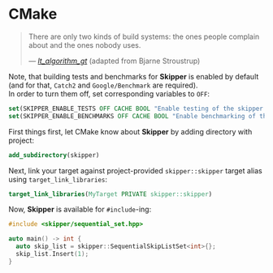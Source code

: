 # CMake

> There are only two kinds of build systems: the ones people complain about and the ones nobody uses.  
> 
> &mdash; <cite>[lt_algorithm_gt](https://www.reddit.com/r/cpp/comments/ihi37f/what_is_the_point_of_this_talk_just_making_fun_of/g34ex3x?utm_source=share&utm_medium=web2x&context=3)</cite>
> (adapted from Bjarne Stroustrup)

Note, that building tests and benchmarks for __Skipper__ is enabled by default 
(and for that, `Catch2` and `Google/Benchmark` are required).  
In order to turn them off, set corresponding variables to `OFF`:
```cmake
set(SKIPPER_ENABLE_TESTS OFF CACHE BOOL "Enable testing of the skipper library")
set(SKIPPER_ENABLE_BENCHMARKS OFF CACHE BOOL "Enable benchmarking of the skipper library")
```

First things first, let CMake know about __Skipper__ by adding directory with project:
```cmake
add_subdirectory(skipper)
```

Next, link your target against project-provided `skipper::skipper` target alias using `target_link_libraries`:
```cmake
target_link_libraries(MyTarget PRIVATE skipper::skipper)
```

Now, __Skipper__ is available for `#include`-ing:
```cpp
#include <skipper/sequential_set.hpp>

auto main() -> int {
  auto skip_list = skipper::SequentialSkipListSet<int>{};
  skip_list.Insert(1);
}
```
